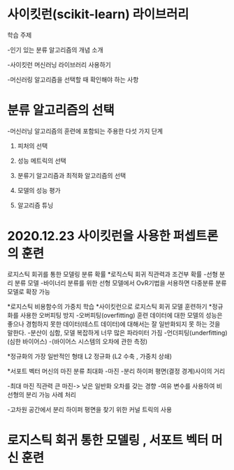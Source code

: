 # 사이킷런(scikit-learn) 라이브러리
학습 주제

-인기 있는 분류 알고리즘의 개념 소개

-사이킷런 머신러닝 라이브러리 사용하기

-머신러링 알고리즘을 선택할 때 확인해야 하는 사항

# 분류 알고리즘의 선택
-머신러닝 알고리즘의 훈련에 포함되는 주용한 다섯 가지 단계

1. 피처의 선택

2. 성능 메트릭의 선택

3. 분류기 알고리즘과 최적화 알고리즘의 선택

4. 모델의 성능 평가

5. 알고리즘 튜닝

# 2020.12.23 사이킷런을 사용한 퍼셉트론의 훈련

로지스틱 회귀를 통한 모델링 분류 확률
*로직스틱 회귀 직관력과 조건부 확률
-선형 분리 분류 모델
-바이너리 분류를 위한 선형 모델에서 
OvR기법을 서용하면 다중분류 분류 모델로 확장 가능

*로지스틱 비용함수의 가중치 학습
*사이킷런으로 로지스틱 회귀 모델 훈련하기
*정규화를 사용한 오버피팅 방지
-오버피팅(overfitting)
훈련 데이터에 대한 모델의 성능은 좋으나 경험하지 못한 데이터(테스트 데이터)에
대해서는 잘 일반화되지 못 하는 것을 말한다.
-분산이 심함, 모델 복잡하게 너무 많은 파라미터 가짐
-언더피팅(underfitting)(심한 바이어스)
-(바이어스 시스템의 오차에 관한 측정)

*정규화의 가장 일반적인 형태
L2 정규화 (L2 수축 , 가중치 상쇄)

*서포트 벡터 머신의 마진 분류 최대화
-마진
-분리 하이퍼 평면(결정 경계)사이의 거리 

-최대 마진 직관력
큰 마진-> 낮은 일반화 오차를 갖는 경향
-여유 변수를 사용하여 비선형의 분리 가능 사례 처리

-고차원 공간에서 분리 하이퍼 평면을 찾기 위한 커널 트릭의 사용

# 로지스틱 회귀 통한 모델링 , 서포트 벡터 머신 훈련
